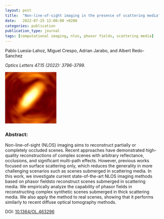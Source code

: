 ```yaml
---
layout: post
title:  "Non-line-of-sight imaging in the presence of scattering media"
date:   2022-07-25 12:00:00 +0200
categories: publication
publication_type: journal
tags: [computational imaging, nlos, phasor fields, scattering media]
---
```


Pablo Luesia-Lahoz, Miguel Crespo, Adrian Jarabo, and Albert Redo-Sanchez

*Optics Letters 47.15 (2022): 3796-3799.*

![teaser](/images/2022_nlos_presence_scattering_media.jpg)

### Abstract:
Non-line-of-sight (NLOS) imaging aims to reconstruct partially or completely occluded scenes. Recent approaches have demonstrated high-quality reconstructions of complex scenes with arbitrary reflectance, occlusions, and significant multi-path effects. However, previous works focused on surface scattering only, which reduces the generality in more challenging scenarios such as scenes submerged in scattering media. In this work, we investigate current state-of-the-art NLOS imaging methods based on phasor fieldsto reconstruct scenes submerged in scattering media. We empirically analyze the capability of phasor fields in reconstructing complex synthetic scenes submerged in thick scattering media. We also apply the method to real scenes, showing that it performs similarly to recent diffuse optical tomography methods. 

DOI: [10.1364/OL.463296](https://doi.org/10.1364/OL.463296)
